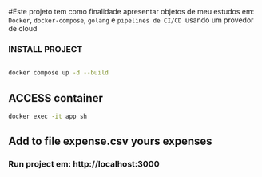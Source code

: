 #Este projeto tem como finalidade apresentar objetos de meu estudos em: ```Docker```, ```docker-compose```, ```golang``` e ```pipelines de CI/CD ```usando um provedor de cloud

### INSTALL PROJECT

```bash

docker compose up -d --build

```

## ACCESS container

```bash
docker exec -it app sh
```

## Add to file expense.csv yours expenses


### Run project em: http://localhost:3000
